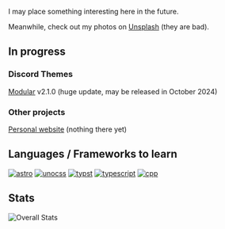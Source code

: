 I may place something interesting here in the future. 

Meanwhile, check out my photos on [Unsplash](https://unsplash.com/seele1306) (they are bad).

## In progress

### Discord Themes
[Modular](https://github.com/SEELE1306/Modular) v2.1.0 (huge update, may be released in October 2024)

### Other projects
[Personal website](https://seele1306.com) (nothing there yet)

## Languages / Frameworks to learn

[![astro](https://img.shields.io/badge/Astro-BC52EE?style=for-the-badge&logo=astro&labelColor=FFFFFF)](https://astro.build)
[![unocss](https://img.shields.io/badge/UnoCSS-333333?style=for-the-badge&logo=unocss)](https://unocss.dev)
[![typst](https://img.shields.io/badge/Typst-239DAD?style=for-the-badge&logo=typst&labelColor=FFFFFF)](https://typst.app)
[![typescript](https://img.shields.io/badge/Typescript-3178C6?style=for-the-badge&logo=typescript&labelColor=FFFFFF)](https://www.typescriptlang.org)
[![cpp](https://img.shields.io/badge/C++-00599C?style=for-the-badge&logo=cplusplus)](https://isocpp.org)


## Stats
![Overall Stats](https://github-readme-stats.vercel.app/api?username=SEELE1306&count_private=false&show_icons=true&hide=contribs&theme=dark)

<!---
SEELE1306/SEELE1306 is a ✨ special ✨ repository because its `README.md` (this file) appears on your GitHub profile.
You can click the Preview link to take a look at your changes.
--->

